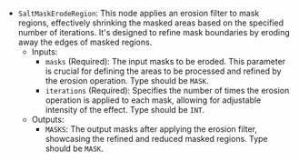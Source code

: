 - `SaltMaskErodeRegion`: This node applies an erosion filter to mask regions, effectively shrinking the masked areas based on the specified number of iterations. It's designed to refine mask boundaries by eroding away the edges of masked regions.
    - Inputs:
        - `masks` (Required): The input masks to be eroded. This parameter is crucial for defining the areas to be processed and refined by the erosion operation. Type should be `MASK`.
        - `iterations` (Required): Specifies the number of times the erosion operation is applied to each mask, allowing for adjustable intensity of the effect. Type should be `INT`.
    - Outputs:
        - `MASKS`: The output masks after applying the erosion filter, showcasing the refined and reduced masked regions. Type should be `MASK`.
